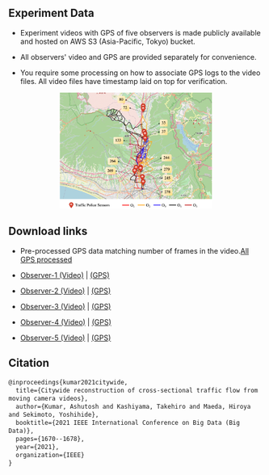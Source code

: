 ## Experiment Data

- Experiment videos with GPS of five observers is made publicly available and hosted on AWS S3 (Asia-Pacific, Tokyo) bucket.

- All observers' video and GPS are provided separately for convenience.

- You require some processing on how to associate GPS logs to the video files. All video files have timestamp laid on top for verification. 

<p align="center"><img src="media/trajectory.png" width="60%" height="auto"></p>

## Download links

- Pre-processed GPS data matching number of frames in the video.[All GPS processed](https://drive.google.com/drive/folders/1KEt-T6hShZL0OlSt0AKW6cVywhg8lsYE?usp=sharing)

- [Observer-1 (Video)](https://sekilab-students.s3.ap-northeast-1.amazonaws.com/Ash-PhD/dataset/susono_processed/Device-1.mp4) |
 [(GPS)](https://sekilab-students.s3.ap-northeast-1.amazonaws.com/Ash-PhD/dataset/susono_processed/Device-1.log)

- [Observer-2 (Video)](https://sekilab-students.s3.ap-northeast-1.amazonaws.com/Ash-PhD/dataset/susono_processed/Device-2.mp4) |
 [(GPS)](https://sekilab-students.s3.ap-northeast-1.amazonaws.com/Ash-PhD/dataset/susono_processed/Device-2.log)


- [Observer-3 (Video)](https://sekilab-students.s3.ap-northeast-1.amazonaws.com/Ash-PhD/dataset/susono_processed/Device-3.mp4) |
[(GPS)](https://sekilab-students.s3.ap-northeast-1.amazonaws.com/Ash-PhD/dataset/susono_processed/Device-3.log)


- [Observer-4 (Video)](https://sekilab-students.s3.ap-northeast-1.amazonaws.com/Ash-PhD/dataset/susono_processed/Device-4.mp4) |
[(GPS)](https://sekilab-students.s3.ap-northeast-1.amazonaws.com/Ash-PhD/dataset/susono_processed/Device-4.log)

- [Observer-5 (Video)](https://sekilab-students.s3.ap-northeast-1.amazonaws.com/Ash-PhD/dataset/susono_processed/Device-5.mp4) |
[(GPS)](https://sekilab-students.s3.ap-northeast-1.amazonaws.com/Ash-PhD/dataset/susono_processed/Device-5.log)


## Citation

```csv
@inproceedings{kumar2021citywide,
  title={Citywide reconstruction of cross-sectional traffic flow from moving camera videos},
  author={Kumar, Ashutosh and Kashiyama, Takehiro and Maeda, Hiroya and Sekimoto, Yoshihide},
  booktitle={2021 IEEE International Conference on Big Data (Big Data)},
  pages={1670--1678},
  year={2021},
  organization={IEEE}
}
```

